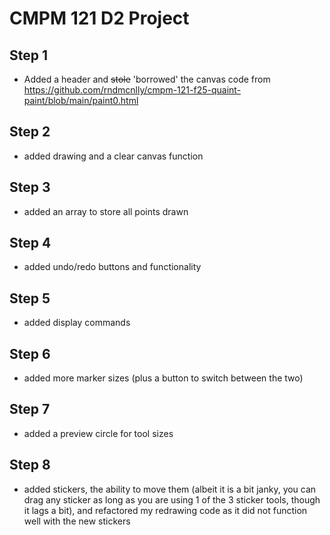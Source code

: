 # CMPM 121 D2 Project

## Step 1

- Added a header and ~~stole~~ 'borrowed' the canvas code from https://github.com/rndmcnlly/cmpm-121-f25-quaint-paint/blob/main/paint0.html

## Step 2

- added drawing and a clear canvas function

## Step 3

- added an array to store all points drawn

## Step 4

- added undo/redo buttons and functionality

## Step 5

- added display commands

## Step 6

- added more marker sizes (plus a button to switch between the two)

## Step 7

- added a preview circle for tool sizes

## Step 8

- added stickers, the ability to move them (albeit it is a bit janky, you can drag any sticker as long as you are using 1 of the 3 sticker tools, though it lags a bit), and refactored my redrawing code as it did not function well with the new stickers
